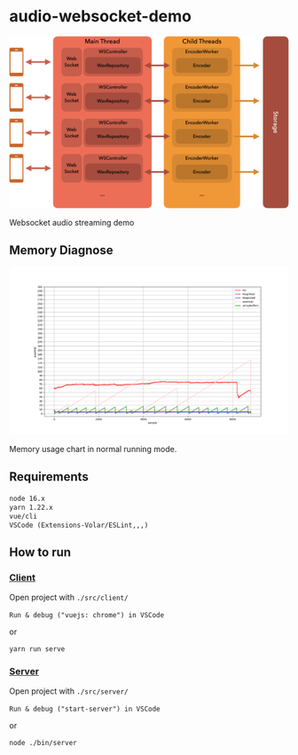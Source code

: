 # audio-websocket-demo

![WSDiagram](./doc/img/WS_diagram.png)

Websocket audio streaming demo

## Memory Diagnose

![MemoryFigure](./doc/img/Figure_2.png)

Memory usage chart in normal running mode.

## Requirements

```plaintext
node 16.x
yarn 1.22.x
vue/cli
VSCode (Extensions-Volar/ESLint,,,)
```

## How to run

### [Client](src/client/)

Open project with `./src/client/`

`Run & debug ("vuejs: chrome") in VSCode`

or

```sh
yarn run serve
```

### [Server](src/server/)

Open project with `./src/server/`

`Run & debug ("start-server") in VSCode`

or

```sh
node ./bin/server
```

